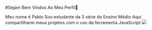 #Sejam Bem Vindos Ao Meu Perfil🤡

Meu nome é Pablo
Sou estudante da 3 série do Ensino Médio
Aqui compartilharei meus projetos com o uso da ferramenta JavaScript
![](![image](https://github.com/Pannunzio0107/Pannunzio/assets/171850956/452f4a2f-77f5-4f31-9dbe-bd07f1ca241a)
)
